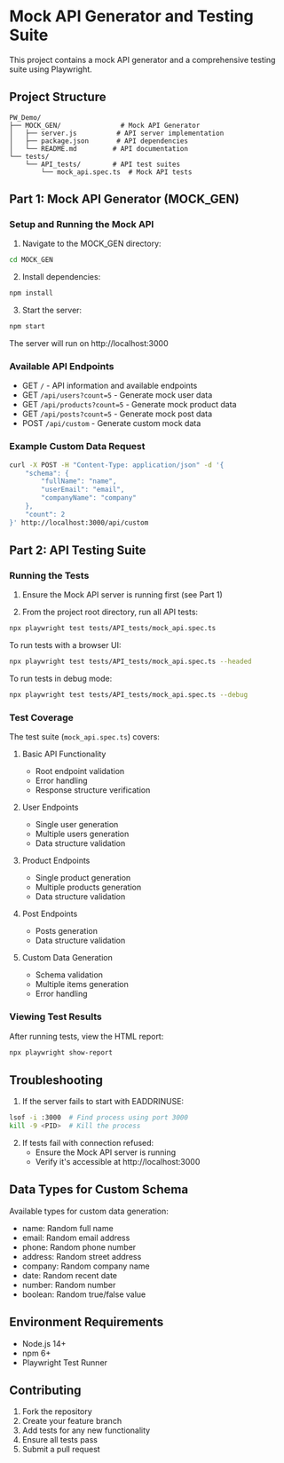 # Mock API Generator and Testing Suite

This project contains a mock API generator and a comprehensive testing suite using Playwright.

## Project Structure

```
PW_Demo/
├── MOCK_GEN/               # Mock API Generator
│   ├── server.js          # API server implementation
│   ├── package.json       # API dependencies
│   └── README.md         # API documentation
└── tests/
    └── API_tests/        # API test suites
        └── mock_api.spec.ts  # Mock API tests
```

## Part 1: Mock API Generator (MOCK_GEN)

### Setup and Running the Mock API

1. Navigate to the MOCK_GEN directory:
```bash
cd MOCK_GEN
```

2. Install dependencies:
```bash
npm install
```

3. Start the server:
```bash
npm start
```

The server will run on http://localhost:3000

### Available API Endpoints

- GET `/` - API information and available endpoints
- GET `/api/users?count=5` - Generate mock user data
- GET `/api/products?count=5` - Generate mock product data
- GET `/api/posts?count=5` - Generate mock post data
- POST `/api/custom` - Generate custom mock data

### Example Custom Data Request

```bash
curl -X POST -H "Content-Type: application/json" -d '{
    "schema": {
        "fullName": "name",
        "userEmail": "email",
        "companyName": "company"
    },
    "count": 2
}' http://localhost:3000/api/custom
```

## Part 2: API Testing Suite

### Running the Tests

1. Ensure the Mock API server is running first (see Part 1)

2. From the project root directory, run all API tests:
```bash
npx playwright test tests/API_tests/mock_api.spec.ts
```

To run tests with a browser UI:
```bash
npx playwright test tests/API_tests/mock_api.spec.ts --headed
```

To run tests in debug mode:
```bash
npx playwright test tests/API_tests/mock_api.spec.ts --debug
```

### Test Coverage

The test suite (`mock_api.spec.ts`) covers:

1. Basic API Functionality
   - Root endpoint validation
   - Error handling
   - Response structure verification

2. User Endpoints
   - Single user generation
   - Multiple users generation
   - Data structure validation

3. Product Endpoints
   - Single product generation
   - Multiple products generation
   - Data structure validation

4. Post Endpoints
   - Posts generation
   - Data structure validation

5. Custom Data Generation
   - Schema validation
   - Multiple items generation
   - Error handling

### Viewing Test Results

After running tests, view the HTML report:
```bash
npx playwright show-report
```

## Troubleshooting

1. If the server fails to start with EADDRINUSE:
```bash
lsof -i :3000  # Find process using port 3000
kill -9 <PID>  # Kill the process
```

2. If tests fail with connection refused:
   - Ensure the Mock API server is running
   - Verify it's accessible at http://localhost:3000

## Data Types for Custom Schema

Available types for custom data generation:
- name: Random full name
- email: Random email address
- phone: Random phone number
- address: Random street address
- company: Random company name
- date: Random recent date
- number: Random number
- boolean: Random true/false value

## Environment Requirements

- Node.js 14+
- npm 6+
- Playwright Test Runner

## Contributing

1. Fork the repository
2. Create your feature branch
3. Add tests for any new functionality
4. Ensure all tests pass
5. Submit a pull request
